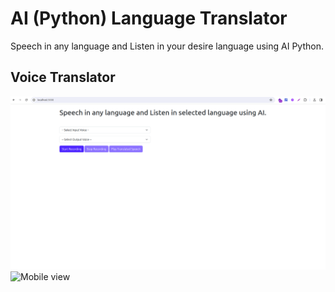 # AI (Python) Language Translator

Speech in any language and Listen in your desire language using AI Python.

## Voice Translator

 <img src="https://github.com/developer-ramesh/AI-Python-Language-Translator/blob/main/Desktop-view.png" alt="Desktop view">

 <img src="https://github.com/developer-ramesh/AI-Python-Language-Translator/blob/main/Mobile-view.png" alt="Mobile view">
